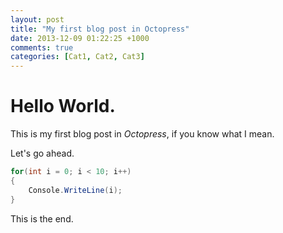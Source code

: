 ```yaml
---
layout: post
title: "My first blog post in Octopress"
date: 2013-12-09 01:22:25 +1000
comments: true
categories: [Cat1, Cat2, Cat3]
---
```


# Hello World.

This is my first blog post in *Octopress*, if you know what I mean.

Let's go ahead.

```csharp
for(int i = 0; i < 10; i++)
{
    Console.WriteLine(i);
}
```

This is the end.
